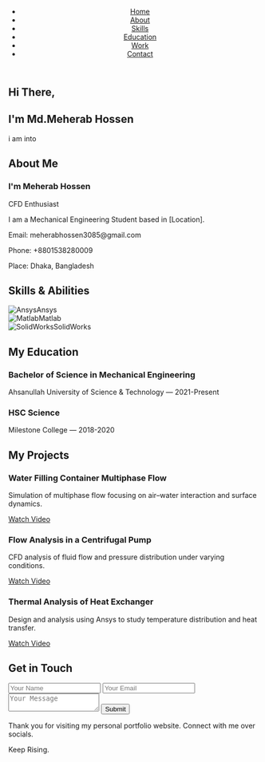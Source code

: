 <!DOCTYPE html>
<html lang="en">
<head>
  <meta charset="UTF-8" />
  <meta name="viewport" content="width=device-width, initial-scale=1.0"/>
  <title>Your Name — Portfolio</title>
  <link rel="stylesheet" href="styles.css">
</head>
<body>
  <!-- Navigation -->
  <header>
    <nav>
      <ul>
        <li><a href="#home">Home</a></li>
        <li><a href="#about">About</a></li>
        <li><a href="#skills">Skills</a></li>
        <li><a href="#education">Education</a></li>
        <li><a href="#projects">Work</a></li>
        <li><a href="#contact">Contact</a></li>
      </ul>
    </nav>
  </header>

  <!-- Home Section -->
  <section id="home">
    <h1>Hi There,</h1>
    <h2>I'm Md.Meherab Hossen</h2>
    <p>i am into</p>
  </section>

  <!-- About Section -->
  <section id="about">
    <h2>About Me</h2>
    <h3>I'm Meherab Hossen</h3>
    <p>CFD Enthusiast</p>
    <p>I am a Mechanical Engineering Student based in [Location].</p>
    <p>Email: meherabhossen3085@gmail.com</p>
    <p>Phone: +8801538280009</p>
    <p>Place: Dhaka, Bangladesh</p>
  </section>

  <!-- Skills Section -->
  <section id="skills">
    <h2>Skills & Abilities</h2>
    <div class="skills-list">
      <div class="skill"><img src="ansys-icon.png" alt="Ansys">Ansys</div>
      <div class="skill"><img src="matlab-icon.png" alt="Matlab">Matlab</div>
      <div class="skill"><img src="solidworks-icon.png" alt="SolidWorks">SolidWorks</div>
    </div>
  </section>

  <!-- Education Section -->
  <section id="education">
    <h2>My Education</h2>
    <div class="edu-item">
      <h3>Bachelor of Science in Mechanical Engineering</h3>
      <p>Ahsanullah University of Science & Technology — 2021-Present</p>
    </div>
    <div class="edu-item">
      <h3>HSC Science</h3>
      <p>Milestone College — 2018-2020</p>
    </div>
  </section>

  <!-- Projects Section -->
  <section id="projects">
    <h2>My Projects</h2>
    <div class="project">
      <h3>Water Filling Container Multiphase Flow</h3>
      <p>Simulation of multiphase flow focusing on air–water interaction and surface dynamics.</p>
      <a href="[video-link]" target="_blank">Watch Video</a>
    </div>
    <div class="project">
      <h3>Flow Analysis in a Centrifugal Pump</h3>
      <p>CFD analysis of fluid flow and pressure distribution under varying conditions.</p>
      <a href="[video-link]" target="_blank">Watch Video</a>
    </div>
    <div class="project">
      <h3>Thermal Analysis of Heat Exchanger</h3>
      <p>Design and analysis using Ansys to study temperature distribution and heat transfer.</p>
      <a href="[video-link]" target="_blank">Watch Video</a>
    </div>
  </section>

  <!-- Contact Section -->
  <section id="contact">
    <h2>Get in Touch</h2>
    <form action="#" method="post">
      <input type="text" name="name" placeholder="Your Name" required>
      <input type="email" name="email" placeholder="Your Email" required>
      <textarea name="message" placeholder="Your Message"></textarea>
      <button type="submit">Submit</button>
    </form>
    <p>Thank you for visiting my personal portfolio website. Connect with me over socials.</p>
  </section>

  <footer>
    <p>Keep Rising.</p>
  </footer>

  <script src="scripts.js"></script>
</body>
</html>
